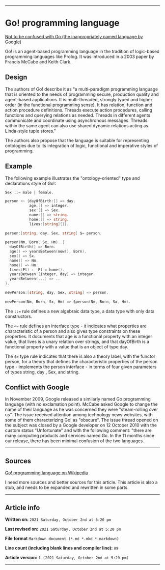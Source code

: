 
***

# Go! programming language

[Not to be confused with Go (the inappropriately named language by Google)](https://github.com/seanpm2001/Degoogle-your-life/wiki/Google-golang/)

Go! is an agent-based programming language in the tradition of logic-based programming languages like Prolog. It was introduced in a 2003 paper by Francis McCabe and Keith Clark.

## Design

The authors of Go! describe it as "a multi-paradigm programming language that is oriented to the needs of programming secure, production quality and agent-based applications. It is multi-threaded, strongly typed and higher order (in the functional programming sense). It has relation, function and action procedure definitions. Threads execute action procedures, calling functions and querying relations as needed. Threads in different agents communicate and coordinate using asynchronous messages. Threads within the same agent can also use shared dynamic relations acting as Linda-style tuple stores."

The authors also propose that the language is suitable for representing ontologies due to its integration of logic, functional and imperative styles of programming.

## Example

The following example illustrates the "ontology-oriented" type and declarations style of Go!:

```go
Sex ::= male | female.

person <~ {dayOfBirth:[] => day.
           age:[] => integer.
           sex:[] => Sex.
           name:[] => string.
           home:[] => string.
           lives:[string]{}}.
  
person:[string, day, Sex, string] $= person.
  
person(Nm, Born, Sx, Hm)..{
  dayOfBirth() => Born.
  age() => yearsBetween(now(), Born).
  sex() => Sx.
  name() => Nm.
  home() => Hm.
  lives(Pl) :- Pl = home().
  yearsBetween:[integer, day] => integer.
  yearsBetween(...) => ..
}.
  
newPerson:[string, day, Sex, string] => person.
  
newPerson(Nm, Born, Sx, Hm) => $person(Nm, Born, Sx, Hm).
```

The `::=` rule defines a new algebraic data type, a data type with only data constructors.

The `<~` rule defines an interface type - it indicates what properties are characteristic of a person and also gives type constraints on these properties. It documents that age is a functional property with an integer value, that lives is a unary relation over strings, and that dayOfBirth is a functional property with a value that is an object of type day.

The `$=` type rule indicates that there is also a theory label, with the functor person, for a theory that defines the characteristic properties of the person type - implements the person interface - in terms of four given parameters of types string, day , Sex, and string.

## Conflict with Google

In November 2009, Google released a similarly named Go programming language (with no exclamation point). McCabe asked Google to change the name of their language as he was concerned they were "steam-rolling over us". The issue received attention among technology news websites, with some of them characterizing Go! as "obscure". The issue thread opened on the subject was closed by a Google developer on 12 October 2010 with the custom status "Unfortunate" and with the following comment: "there are many computing products and services named Go. In the 11 months since our release, there has been minimal confusion of the two languages.

***

## Sources

[Go! programming language on Wikipedia](https://en.wikipedia.org/wiki/Go!_(programming_language))

I need more sources and better sources for this article. This article is also a stub, and needs to be expanded and rewritten in some parts.

***

## Article info

**Written on:** `2021 Saturday, October 2nd at 5:20 pm`

**Last revised on:** `2021 Saturday, October 2nd at 5:20 pm`

**File format** `Markdown document (*.md *.mkd *.markdown)`

**Line count (including blank lines and compiler line):** `89`

**Article version:** `1 (2021 Saturday, October 2nd at 5:20 pm)`

***

<!-- Tools

Quick copy and paste

https://github.com/seanpm2001/Degoogle-your-life/wiki/

!-->
